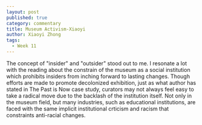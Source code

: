 ```yaml
---
layout: post
published: true
category: commentary
title: Museum Activism-Xiaoyi
author: Xiaoyi Zhong
tags:
  - Week 11
---
```

The concept of "insider" and "outsider" stood out to me. I resonate a lot with the reading about the constrain of the museum as a social institution which prohibits insiders from inching forward to lasting changes. Though efforts are made to promote decolonized exhibition, just as what author has stated in The Past is Now case study, curators may not always feel easy to take a radical move due to the backlash of the institution itself. Not only in the museum field, but many industries, such as educational institutions, are faced with the same implicit institutional crticism and racism that constraints anti-racial changes. 
